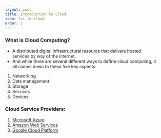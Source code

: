 ```yaml
---
layout: post
title: Introduction to Cloud
icon: fas fa-cloud
order: 3
---
```


### What is Cloud Computing?

- A distributed digital infrastructural resource that delivers hosted services by way of the internet.
- And while there are several different ways to define cloud computing, it all comes down to these five key aspects:

1. Networking
2. Data management
3. Storage
4. Services
5. Devices


### Cloud Service Providers:

1. [Microsoft Azure](../cloud/azure/introductiontoazure)
2. [Amazon Web Services](../cloud/aws/introductiontoaws)
3. [Google Cloud Platform](../cloud/gcp/introductiontogcp)
